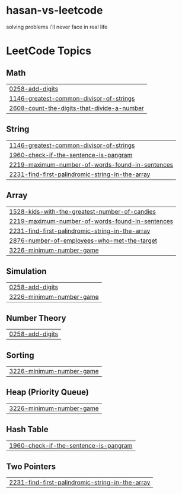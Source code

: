 # hasan-vs-leetcode
solving problems i'll never face in real life

<!---LeetCode Topics Start-->
# LeetCode Topics
## Math
|  |
| ------- |
| [0258-add-digits](https://github.com/HasanShoro/hasan-vs-leetcode/tree/master/0258-add-digits) |
| [1146-greatest-common-divisor-of-strings](https://github.com/HasanShoro/hasan-vs-leetcode/tree/master/1146-greatest-common-divisor-of-strings) |
| [2608-count-the-digits-that-divide-a-number](https://github.com/HasanShoro/hasan-vs-leetcode/tree/master/2608-count-the-digits-that-divide-a-number) |
## String
|  |
| ------- |
| [1146-greatest-common-divisor-of-strings](https://github.com/HasanShoro/hasan-vs-leetcode/tree/master/1146-greatest-common-divisor-of-strings) |
| [1960-check-if-the-sentence-is-pangram](https://github.com/HasanShoro/hasan-vs-leetcode/tree/master/1960-check-if-the-sentence-is-pangram) |
| [2219-maximum-number-of-words-found-in-sentences](https://github.com/HasanShoro/hasan-vs-leetcode/tree/master/2219-maximum-number-of-words-found-in-sentences) |
| [2231-find-first-palindromic-string-in-the-array](https://github.com/HasanShoro/hasan-vs-leetcode/tree/master/2231-find-first-palindromic-string-in-the-array) |
## Array
|  |
| ------- |
| [1528-kids-with-the-greatest-number-of-candies](https://github.com/HasanShoro/hasan-vs-leetcode/tree/master/1528-kids-with-the-greatest-number-of-candies) |
| [2219-maximum-number-of-words-found-in-sentences](https://github.com/HasanShoro/hasan-vs-leetcode/tree/master/2219-maximum-number-of-words-found-in-sentences) |
| [2231-find-first-palindromic-string-in-the-array](https://github.com/HasanShoro/hasan-vs-leetcode/tree/master/2231-find-first-palindromic-string-in-the-array) |
| [2876-number-of-employees-who-met-the-target](https://github.com/HasanShoro/hasan-vs-leetcode/tree/master/2876-number-of-employees-who-met-the-target) |
| [3226-minimum-number-game](https://github.com/HasanShoro/hasan-vs-leetcode/tree/master/3226-minimum-number-game) |
## Simulation
|  |
| ------- |
| [0258-add-digits](https://github.com/HasanShoro/hasan-vs-leetcode/tree/master/0258-add-digits) |
| [3226-minimum-number-game](https://github.com/HasanShoro/hasan-vs-leetcode/tree/master/3226-minimum-number-game) |
## Number Theory
|  |
| ------- |
| [0258-add-digits](https://github.com/HasanShoro/hasan-vs-leetcode/tree/master/0258-add-digits) |
## Sorting
|  |
| ------- |
| [3226-minimum-number-game](https://github.com/HasanShoro/hasan-vs-leetcode/tree/master/3226-minimum-number-game) |
## Heap (Priority Queue)
|  |
| ------- |
| [3226-minimum-number-game](https://github.com/HasanShoro/hasan-vs-leetcode/tree/master/3226-minimum-number-game) |
## Hash Table
|  |
| ------- |
| [1960-check-if-the-sentence-is-pangram](https://github.com/HasanShoro/hasan-vs-leetcode/tree/master/1960-check-if-the-sentence-is-pangram) |
## Two Pointers
|  |
| ------- |
| [2231-find-first-palindromic-string-in-the-array](https://github.com/HasanShoro/hasan-vs-leetcode/tree/master/2231-find-first-palindromic-string-in-the-array) |
<!---LeetCode Topics End-->